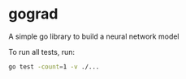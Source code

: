 # gograd

A simple go library to build a neural network model

To run all tests, run:

```sh
go test -count=1 -v ./...
```

